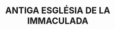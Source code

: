 ---
layout: test
title:  "ANTIGA ESGLÉSIA DE LA IMMACULADA"
collections: ["patrimoni-arquitectonic", "bcil-existents"]
coordinates:
  - group1:
        - [1.459873986245037, 42.358190867266018]
        - [1.459952162557119, 42.358214726446469]
        - [1.459967061498651, 42.358188223547273]
        - [1.460043792492228, 42.358209837992568]
        - [1.46008150971564, 42.358139692825802]
        - [1.460000184680254, 42.358121910884286]
        - [1.460018232339834, 42.358089330826949]
        - [1.459927336065122, 42.358064188170985]
        - [1.459908592860591, 42.358094533613915]
        - [1.459857889069989, 42.358082169795317]
        - [1.45982559710565, 42.358145155702502]
        - [1.459888135373419, 42.358164354302907]
        - [1.459873986245037, 42.358190867266018]
---